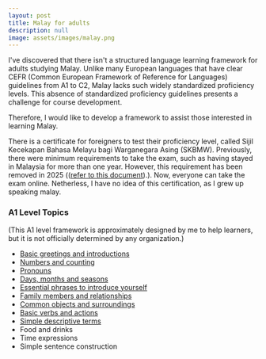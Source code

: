 ```yaml
---
layout: post
title: Malay for adults
description: null
image: assets/images/malay.png
---
```

I've discovered that there isn't a structured language learning framework for adults studying Malay. Unlike many European languages that have clear CEFR (Common European Framework of Reference for Languages) guidelines from A1 to C2, Malay lacks such widely standardized proficiency levels. This absence of standardized proficiency guidelines presents a challenge for course development.

Therefore, I would like to develop a framework to assist those interested in learning Malay.

There is a certificate for foreigners to test their proficiency level, called Sijil Kecekapan Bahasa Melayu bagi Warganegara Asing (SKBMW). Previously, there were minimum requirements to take the exam, such as having stayed in Malaysia for more than one year. However, this requirement has been removed in 2025 ((<a href="https://www.mpm.edu.my/images/dokumen/calon-peperiksaan/skbmw/Arahan_Dan_Panduan_Pendaftaran_Calon_SKBMW_2025.pdf">refer to this document</a>).). Now, everyone can take the exam online. Netherless, I have no idea of this certification, as I grew up speaking malay. 

### A1 Level Topics
(This A1 level framework is approximately designed by me to help learners, but it is not officially determined by any organization.)
- <a href="../27/a1-1.html">Basic greetings and introductions</a>
- <a href="../27/a1-2.html">Numbers and counting</a>
- <a href="../27/a1-3.html">Pronouns</a>
- <a href="../28/a1-4.html">Days, months and seasons</a>
- <a href="../28/a1-5.html">Essential phrases to introduce yourself</a>
- <a href="../28/a1-6.html">Family members and relationships</a>
- <a href="../28/a1-7.html">Common objects and surroundings</a>
- <a href="../28/a1-8.html">Basic verbs and actions</a>
- <a href="../28/a1-9.html">Simple descriptive terms</a>
- Food and drinks
- Time expressions
- Simple sentence construction